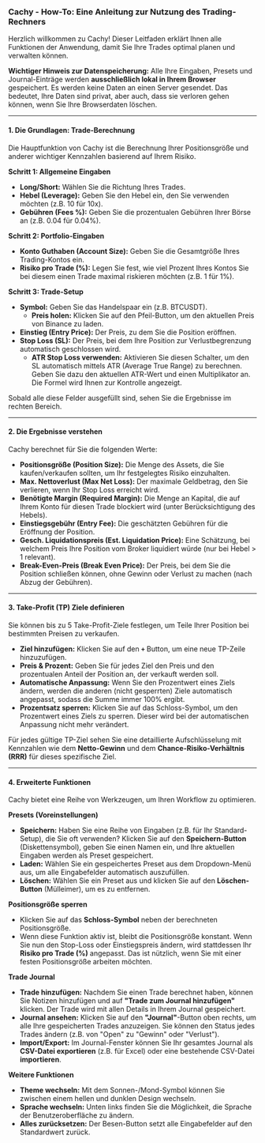 ### **Cachy - How-To: Eine Anleitung zur Nutzung des Trading-Rechners**

Herzlich willkommen zu Cachy! Dieser Leitfaden erklärt Ihnen alle Funktionen der Anwendung, damit Sie Ihre Trades optimal planen und verwalten können.

**Wichtiger Hinweis zur Datenspeicherung:** Alle Ihre Eingaben, Presets und Journal-Einträge werden **ausschließlich lokal in Ihrem Browser** gespeichert. Es werden keine Daten an einen Server gesendet. Das bedeutet, Ihre Daten sind privat, aber auch, dass sie verloren gehen können, wenn Sie Ihre Browserdaten löschen.

---

#### **1. Die Grundlagen: Trade-Berechnung**

Die Hauptfunktion von Cachy ist die Berechnung Ihrer Positionsgröße und anderer wichtiger Kennzahlen basierend auf Ihrem Risiko.

**Schritt 1: Allgemeine Eingaben**
*   **Long/Short:** Wählen Sie die Richtung Ihres Trades.
*   **Hebel (Leverage):** Geben Sie den Hebel ein, den Sie verwenden möchten (z.B. 10 für 10x).
*   **Gebühren (Fees %):** Geben Sie die prozentualen Gebühren Ihrer Börse an (z.B. 0.04 für 0.04%).

**Schritt 2: Portfolio-Eingaben**
*   **Konto Guthaben (Account Size):** Geben Sie die Gesamtgröße Ihres Trading-Kontos ein.
*   **Risiko pro Trade (%):** Legen Sie fest, wie viel Prozent Ihres Kontos Sie bei diesem einen Trade maximal riskieren möchten (z.B. 1 für 1%).

**Schritt 3: Trade-Setup**
*   **Symbol:** Geben Sie das Handelspaar ein (z.B. BTCUSDT).
    *   **Preis holen:** Klicken Sie auf den Pfeil-Button, um den aktuellen Preis von Binance zu laden.
*   **Einstieg (Entry Price):** Der Preis, zu dem Sie die Position eröffnen.
*   **Stop Loss (SL):** Der Preis, bei dem Ihre Position zur Verlustbegrenzung automatisch geschlossen wird.
    *   **ATR Stop Loss verwenden:** Aktivieren Sie diesen Schalter, um den SL automatisch mittels ATR (Average True Range) zu berechnen. Geben Sie dazu den aktuellen ATR-Wert und einen Multiplikator an. Die Formel wird Ihnen zur Kontrolle angezeigt.

Sobald alle diese Felder ausgefüllt sind, sehen Sie die Ergebnisse im rechten Bereich.

---

#### **2. Die Ergebnisse verstehen**

Cachy berechnet für Sie die folgenden Werte:

*   **Positionsgröße (Position Size):** Die Menge des Assets, die Sie kaufen/verkaufen sollten, um Ihr festgelegtes Risiko einzuhalten.
*   **Max. Nettoverlust (Max Net Loss):** Der maximale Geldbetrag, den Sie verlieren, wenn Ihr Stop Loss erreicht wird.
*   **Benötigte Margin (Required Margin):** Die Menge an Kapital, die auf Ihrem Konto für diesen Trade blockiert wird (unter Berücksichtigung des Hebels).
*   **Einstiegsgebühr (Entry Fee):** Die geschätzten Gebühren für die Eröffnung der Position.
*   **Gesch. Liquidationspreis (Est. Liquidation Price):** Eine Schätzung, bei welchem Preis Ihre Position vom Broker liquidiert würde (nur bei Hebel > 1 relevant).
*   **Break-Even-Preis (Break Even Price):** Der Preis, bei dem Sie die Position schließen können, ohne Gewinn oder Verlust zu machen (nach Abzug der Gebühren).

---

#### **3. Take-Profit (TP) Ziele definieren**

Sie können bis zu 5 Take-Profit-Ziele festlegen, um Teile Ihrer Position bei bestimmten Preisen zu verkaufen.

*   **Ziel hinzufügen:** Klicken Sie auf den **`+`** Button, um eine neue TP-Zeile hinzuzufügen.
*   **Preis & Prozent:** Geben Sie für jedes Ziel den Preis und den prozentualen Anteil der Position an, der verkauft werden soll.
*   **Automatische Anpassung:** Wenn Sie den Prozentwert eines Ziels ändern, werden die anderen (nicht gesperrten) Ziele automatisch angepasst, sodass die Summe immer 100% ergibt.
*   **Prozentsatz sperren:** Klicken Sie auf das Schloss-Symbol, um den Prozentwert eines Ziels zu sperren. Dieser wird bei der automatischen Anpassung nicht mehr verändert.

Für jedes gültige TP-Ziel sehen Sie eine detaillierte Aufschlüsselung mit Kennzahlen wie dem **Netto-Gewinn** und dem **Chance-Risiko-Verhältnis (RRR)** für dieses spezifische Ziel.

---

#### **4. Erweiterte Funktionen**

Cachy bietet eine Reihe von Werkzeugen, um Ihren Workflow zu optimieren.

**Presets (Voreinstellungen)**
*   **Speichern:** Haben Sie eine Reihe von Eingaben (z.B. für Ihr Standard-Setup), die Sie oft verwenden? Klicken Sie auf den **Speichern-Button** (Diskettensymbol), geben Sie einen Namen ein, und Ihre aktuellen Eingaben werden als Preset gespeichert.
*   **Laden:** Wählen Sie ein gespeichertes Preset aus dem Dropdown-Menü aus, um alle Eingabefelder automatisch auszufüllen.
*   **Löschen:** Wählen Sie ein Preset aus und klicken Sie auf den **Löschen-Button** (Mülleimer), um es zu entfernen.

**Positionsgröße sperren**
*   Klicken Sie auf das **Schloss-Symbol** neben der berechneten Positionsgröße.
*   Wenn diese Funktion aktiv ist, bleibt die Positionsgröße konstant. Wenn Sie nun den Stop-Loss oder Einstiegspreis ändern, wird stattdessen Ihr **Risiko pro Trade (%)** angepasst. Das ist nützlich, wenn Sie mit einer festen Positionsgröße arbeiten möchten.

**Trade Journal**
*   **Trade hinzufügen:** Nachdem Sie einen Trade berechnet haben, können Sie Notizen hinzufügen und auf **"Trade zum Journal hinzufügen"** klicken. Der Trade wird mit allen Details in Ihrem Journal gespeichert.
*   **Journal ansehen:** Klicken Sie auf den **"Journal"**-Button oben rechts, um alle Ihre gespeicherten Trades anzuzeigen. Sie können den Status jedes Trades ändern (z.B. von "Open" zu "Gewinn" oder "Verlust").
*   **Import/Export:** Im Journal-Fenster können Sie Ihr gesamtes Journal als **CSV-Datei exportieren** (z.B. für Excel) oder eine bestehende CSV-Datei **importieren**.

**Weitere Funktionen**
*   **Theme wechseln:** Mit dem Sonnen-/Mond-Symbol können Sie zwischen einem hellen und dunklen Design wechseln.
*   **Sprache wechseln:** Unten links finden Sie die Möglichkeit, die Sprache der Benutzeroberfläche zu ändern.
*   **Alles zurücksetzen:** Der Besen-Button setzt alle Eingabefelder auf den Standardwert zurück.
